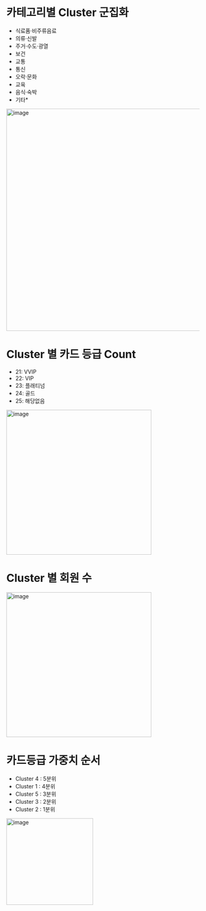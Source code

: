 # 카테고리별 Cluster 군집화
- 식료품·비주류음료
- 의류·신발
- 주거·수도·광열
- 보건
- 교통
- 통신
- 오락·문화
- 교육
- 음식·숙박
- 기타*

<img width="580" alt="image" src="https://github.com/user-attachments/assets/adc381cd-fd94-4200-a75c-3529269f8e36">

# Cluster 별 카드 등급 Count
- 21: VVIP
- 22: VIP
- 23: 플래티넘
- 24: 골드
- 25: 해당없음 

<img width="378" alt="image" src="https://github.com/user-attachments/assets/baaa7ea2-6f43-4423-b449-a67459bce801">

# Cluster 별 회원 수

<img width="378" alt="image" src="https://github.com/user-attachments/assets/a221a707-d196-4f04-bdfa-997f9a9a600d">

# 카드등급 가중치 순서

- Cluster 4 : 5분위
- Cluster 1 : 4분위
- Cluster 5 : 3분위
- Cluster 3 : 2분위
- Cluster 2 : 1분위

<img width="226" alt="image" src="https://github.com/user-attachments/assets/85e6b22f-940a-4308-bbfb-462901b07b96">
